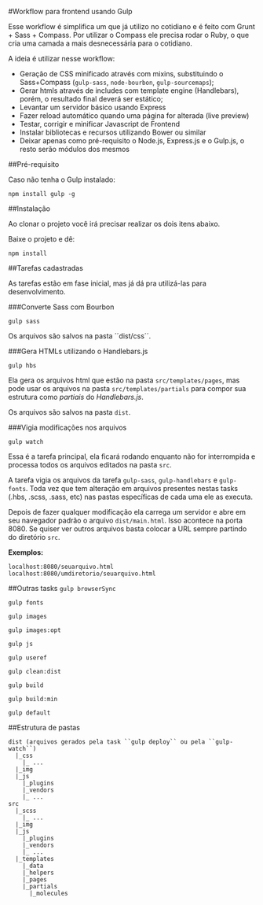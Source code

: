 #Workflow para frontend usando Gulp

Esse workflow é simplifica um que já utilizo no cotidiano e é feito com Grunt + Sass + Compass. Por utilizar o Compass ele precisa rodar o Ruby, o que cria uma camada a mais desnecessária para o cotidiano.

A ideia é utilizar nesse workflow:

* Geração de CSS minificado através com mixins, substituindo o Sass+Compass (``gulp-sass``, ``node-bourbon``, ``gulp-sourcemaps``);
* Gerar htmls através de includes com template engine (Handlebars), porém, o resultado final deverá ser estático;
* Levantar um servidor básico usando Express
* Fazer reload automático quando uma página for alterada (live preview)
* Testar, corrigir e minificar Javascript de Frontend
* Instalar bibliotecas e recursos utilizando Bower ou similar
* Deixar apenas como pré-requisito o Node.js, Express.js e o Gulp.js, o resto serão módulos dos mesmos


##Pré-requisito

Caso não tenha o Gulp instalado:

``npm install gulp -g``

##Instalação

Ao clonar o projeto você irá precisar realizar os dois itens abaixo.

Baixe o projeto e dê:

``npm install``


##Tarefas cadastradas

As tarefas estão em fase inicial, mas já dá pra utilizá-las para desenvolvimento.

###Converte Sass com Bourbon

``gulp sass``

Os arquivos são salvos na pasta ´´dist/css´´.

###Gera HTMLs utilizando o Handlebars.js

``gulp hbs``

Ela gera os arquivos html que estão na pasta ``src/templates/pages``, mas pode usar os arquivos na pasta ``src/templates/partials`` para compor sua estrutura como *partiais* do *Handlebars.js*.

Os arquivos são salvos na pasta ``dist``.

###Vigia modificações nos arquivos

``gulp watch``

Essa é a tarefa principal, ela ficará rodando enquanto não for interrompida e processa todos os arquivos editados na pasta ``src``.

A tarefa vigia os arquivos da tarefa ``gulp-sass``, ``gulp-handlebars`` e ``gulp-fonts``. Toda vez que tem alteração em arquivos presentes nestas tasks (.hbs, .scss, .sass, etc) nas pastas específicas de cada uma ele as executa.

Depois de fazer qualquer modificação ela carrega um servidor e abre em seu navegador padrão o arquivo ``dist/main.html``. Isso acontece na porta 8080. Se quiser ver outros arquivos basta colocar a URL sempre partindo do diretório ``src``.

**Exemplos:**

```
localhost:8080/seuarquivo.html
localhost:8080/umdiretorio/seuarquivo.html
```

##Outras tasks
``gulp browserSync``

``gulp fonts``

``gulp images``

``gulp images:opt``

``gulp js``

``gulp useref``

``gulp clean:dist``

``gulp build``

``gulp build:min``

``gulp default``

##Estrutura de pastas

```
dist (arquivos gerados pela task ``gulp deploy`` ou pela ``gulp-watch``)
  |_css
    |_ ...
  |_img
  |_js
    |_plugins
    |_vendors
    |_ ...
src
  |_scss
    |_ ...
  |_img
  |_js
    |_plugins
    |_vendors
    |_ ...
  |_templates
    |_data
    |_helpers
    |_pages
    |_partials
      |_molecules
```
